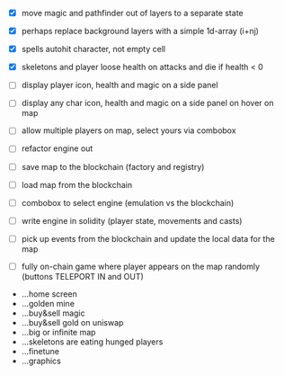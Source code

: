 - [x] move magic and pathfinder out of layers to a separate state
- [x] perhaps replace background layers with a simple 1d-array (i+nj)
- [x] spells autohit character, not empty cell
- [x] skeletons and player loose health on attacks and die if health < 0

- [ ] display player icon, health and magic on a side panel
- [ ] display any char icon, health and magic on a side panel on hover on map
- [ ] allow multiple players on map, select yours via combobox
- [ ] refactor engine out

- [ ] save map to the blockchain (factory and registry)
- [ ] load map from the blockchain
- [ ] combobox to select engine (emulation vs the blockchain)
- [ ] write engine in solidity (player state, movements and casts)
- [ ] pick up events from the blockchain and update the local data for the map
- [ ] fully on-chain game where player appears on the map randomly (buttons TELEPORT IN and OUT)

- ...home screen
- ...golden mine
- ...buy&sell magic
- ...buy&sell gold on uniswap
- ...big or infinite map
- ...skeletons are eating hunged players
- ...finetune
- ...graphics

